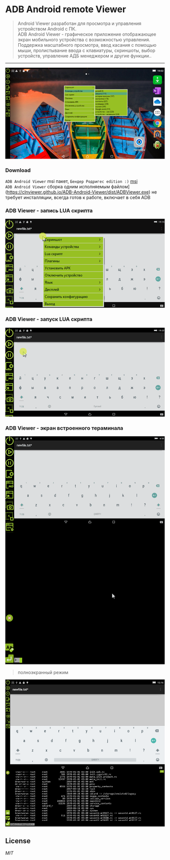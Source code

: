 
# ADB Android remote Viewer

> Android Viewer разработан для просмотра и управления устройством Android с ПК.  
> ADB Android Viewer - графическое приложение отображающее экран мобильного устройства с возможностью управления. Поддержка масштабного просмотра, ввод касания с помощью мыши, пролистывание ввода с клавиатуры, скриншоты, выбор устройств, управление АДБ менеджером и другие функции..   

----------

![adbviewer](img/adbviewer-1-ru.png)

### Download

`ADB Android Viewer` msi пакет, `Бендер Родригес edition :)` [msi](https://clnviewer.github.io/ADB-Android-Viewer/dist/Android-ADB-Viewer.msi)  
`ADB Android Viewer` сборка одним исполняемым файлом](https://clnviewer.github.io/ADB-Android-Viewer/dist/ADBViewer.exe) не требует инсталляции, всегда готов к работе, включает в себя ADB  

### ADB Viewer - запись LUA скрипта

![adbviewer](img/adbviewer-script-record.gif)

### ADB Viewer - запуск LUA скрипта

![adbviewer](img/adbviewer-script-run.gif)

### ADB Viewer - экран встроенного тераминала

![adbviewer](img/adbviewer-terminal.gif)

> полноэкранный режим

![adbviewer](img/adbviewer-2-terminal-en.png)

## License

_MIT_

